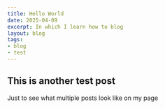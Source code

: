 ```yaml
---
title: Hello World
date: 2025-04-09
excerpt: In which I learn how to blog
layout: blog
tags: 
- blog
- test
---
```


## This is another test post

Just to see what multiple posts look like on my page